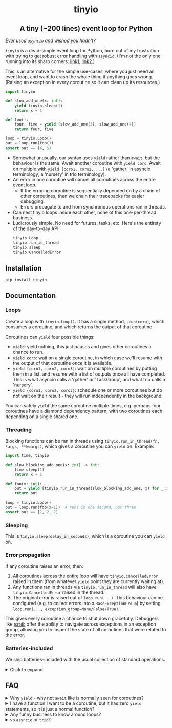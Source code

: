 <h1 align="center">tinyio</h1>
<h2 align="center">A tiny (~200 lines) event loop for Python</h2>

_Ever used `asyncio` and wished you hadn't?_

`tinyio` is a dead-simple event loop for Python, born out of my frustration with trying to get robust error handling with `asyncio`. (I'm not the only one running into its sharp corners: [link1](https://sailor.li/asyncio), [link2](https://lucumr.pocoo.org/2016/10/30/i-dont-understand-asyncio/).)

This is an alternative for the simple use-cases, where you just need an event loop, and want to crash the whole thing if anything goes wrong. (Raising an exception in every coroutine so it can clean up its resources.)

```python
import tinyio

def slow_add_one(x: int):
    yield tinyio.sleep(1)
    return x + 1

def foo():
    four, five = yield [slow_add_one(3), slow_add_one(4)]
    return four, five

loop = tinyio.Loop()
out = loop.run(foo())
assert out == (4, 5)
```

- Somewhat unusually, our syntax uses `yield` rather than `await`, but the behaviour is the same. Await another coroutine with `yield coro`. Await on multiple with `yield [coro1, coro2, ...]` (a 'gather' in asyncio terminology; a 'nursery' in trio terminology).
- An error in one coroutine will cancel all coroutines across the entire event loop.
    - If the erroring coroutine is sequentially depended on by a chain of other coroutines, then we chain their tracebacks for easier debugging.
    - Errors propagate to and from synchronous operations ran in threads.
- Can nest tinyio loops inside each other, none of this one-per-thread business.
- Ludicrously simple. No need for futures, tasks, etc. Here's the entirety of the day-to-day API:
    ```python
    tinyio.Loop
    tinyio.run_in_thread
    tinyio.sleep
    tinyio.CancelledError
    ```

## Installation

```
pip install tinyio
```

## Documentation

### Loops

Create a loop with `tinyio.Loop()`. It has a single method, `.run(coro)`, which consumes a coroutine, and which returns the output of that coroutine.

Coroutines can `yield` four possible things:

- `yield`: yield nothing, this just pauses and gives other coroutines a chance to run.
- `yield coro`: wait on a single coroutine, in which case we'll resume with the output of that coroutine once it is available.
- `yield [coro1, coro2, coro3]`: wait on multiple coroutines by putting them in a list, and resume with a list of outputs once all have completed. This is what asyncio calls a 'gather' or 'TaskGroup', and what trio calls a 'nursery'.
- `yield {coro1, coro2, coro3}`: schedule one or more coroutines but do not wait on their result - they will run independently in the background.

You can safely `yield` the same coroutine multiple times, e.g. perhaps four coroutines have a diamond dependency pattern, with two coroutines each depending on a single shared one.

### Threading

Blocking functions can be ran in threads using `tinyio.run_in_thread(fn, *args, **kwargs)`, which gives a coroutine you can `yield` on. Example:

```python
import time, tinyio

def slow_blocking_add_one(x: int) -> int:
    time.sleep(1)
    return x + 1

def foo(x: int):
    out = yield [tinyio.run_in_thread(slow_blocking_add_one, x) for _ in range(3)]
    return out

loop = tinyio.Loop()
out = loop.run(foo(x=1))  # runs in one second, not three
assert out == [2, 2, 2]
```

### Sleeping

This is `tinyio.sleep(delay_in_seconds)`, which is a coroutine you can `yield` on.

### Error propagation

If any coroutine raises an error, then:

1. All coroutines across the entire loop will have `tinyio.CancelledError` raised in them (from whatever `yield` point they are currently waiting at).
2. Any functions ran in threads via `tinyio.run_in_thread` will also have `tinyio.CancelledError` raised in the thread.
3. The original error is raised out of `loop.run(...)`. This behaviour can be configured (e.g. to collect errors into a `BaseExceptionGroup`) by setting `loop.run(..., exception_group=None/False/True)`.

This gives every coroutine a chance to shut down gracefully. Debuggers like [`patdb`](https://github.com/patrick-kidger/patdb) offer the ability to navigate across exceptions in an exception group, allowing you to inspect the state of all coroutines that were related to the error.

### Batteries-included

We ship batteries-included with the usual collection of standard operations.

<details><summary>Click to expand</summary>

```python
tinyio.add_done_callback        tinyio.Semaphore
tinyio.AsCompleted              tinyio.ThreadPool
tinyio.Barrier                  tinyio.timeout
tinyio.Event                    tinyio.TimeoutError
tinyio.Lock
```

---

- `tinyio.add_done_callback(coro, success_callback)`

    Used as `yield {tinyio.add_done_callback(coro, success_callback)}`.

    This wraps `coro` so that `success_callback(out)` is called on its output once it completes. Note the `{...}` above, indicating calling this in nonblocking fashion (otherwise you could just directly call the callbacks yourself).

---

- `tinyio.AsCompleted({coro1, coro2, ...})`

    This schedules multiple coroutines in the background (like `yield {coro1, coro2, ...}`), and then offers their results in the order they complete.

    This is iterated over in the following way, using its `.done()` and `.get()` methods:
    ```python
    def main():
        iterator = tinyio.AsCompleted({coro1, coro2, coro3})
        while not iterator.done():
            x = yield iterator.get()
    ```

---

- `tinyio.Barrier(value)`

    This has a single method `barrier.wait()`, which is a coroutine you can `yield` on. Once `value` many coroutines have yielded on this method then it will unblock.

---

- `tinyio.Event()`

    This is a wrapper around a boolean flag, initialised with `False`.
    This has the following methods:
    
    - `.is_set()`: check the value of the flag.
    - `.set()`: set the flag to `True`.
    - `.clear()`: set the flag to `False`.
    - `.wait()`, which is a coroutine you can `yield` on. This will unblock if the internal flag is `True`. (Typically this is accomplished by calling `.set()` from another coroutine or from a thread.)

---

- `tinyio.Lock()`

    This is just a convenience for `tinyio.Semaphore(value=1)`, see below.

---

- `tinyio.Semaphore(value)`

    This manages an internal counter that is initialised at `value`, is decremented when entering a region, and incremented when exiting. This blocks if this counter is at zero. In this way, at most `value` coroutines may acquire the semaphore at a time.

    This is used as:
    ```python
    semaphore = Semaphore(value)

    ...

    with (yield semaphore()):
        ...
    ```

---

- `tinyio.timeout(coro, timeout_in_seconds)`

    This is a coroutine you can `yield` on, used as `output, success = yield tinyio.timeout(coro, timeout_in_seconds)`.
    
    This runs `coro` for at most `timeout_in_seconds`. If it succeeds in that time then the pair `(output, True)` is returned . Else this will return `(None, False)`, and `coro` will be halted by raising `tinyio.TimeoutError` inside it.

---

- `tinyio.ThreadPool(max_threads)`

    This is equivalent to making multiple `tinyio.run_in_thread` calls, but will limit the number of threads to at most `max_threads`. Additional work after that will block until a thread becomes available.

    This has two methods:

    - `.run_in_thread(fn, *args, **kwargs)`, which is a coroutine you can `yield` on. This is equivalent to `yield tinyio.run_in_thread(fn, *args, **kwargs)`.
    - `.map(fn, xs)`, which is a coroutine you can `yield` on. This is equivalent to `yield [tinyio.run_in_thread(fn, x) for x in xs]`.
 
---

</details>

## FAQ

<details>
<summary>Why <code>yield</code> - why not <code>await</code> like is normally seen for coroutines?</summary>
<br>

The reason is that `await` does not offer a suspension point to an event loop (it just calls `__await__` and maybe *that* offers a suspension point), so if we wanted to use that syntax then we'd need to replace `yield coro` with something like `await tinyio.Task(coro)`. The traditional syntax is not worth the extra class.
</details>

<details>
<summary>I have a function I want to be a coroutine, but it has zero <code>yield</code> statements, so it is just a normal function?</summary>
<br>

You can distinguish it from a normal Python function by putting `if False: yield` somewhere inside its body. Another common trick is to put a `yield` statement after the final `return` statement. Bit ugly but oh well.
</details>

<details>
<summary>Any funny business to know around loops?</summary>
<br>

The output of each coroutine is stored on the `Loop()` class. If you attempt to run a previously-ran coroutine in a new `Loop()` then they will be treated as just returning `None`, which is probably not what you want.
</details>

<details>
<summary>vs <code>asyncio</code> or <code>trio</code>?.</summary>
<br>

I wasted a *lot* of time trying to get correct error propagation with `asyncio`, trying to reason whether my tasks would be cleaned up correctly or not (edge-triggered vs level-triggered etc etc). `trio` is excellent but still has a one-loop-per-thread rule, and doesn't propagate cancellations to/from threads. These points inspired me to try writing my own.

`tinyio` has the following unique features, and as such may be the right choice if any of these are must-haves for you:

- the propagation of errors to/from threads;
- no one-loop-per-thread rule;
- simple error semantics (crash the whole loop if anything goes wrong);
- tiny, hackable, codebase.

However conversely, `tinyio` does not offer the ability to schedule work on the event loop whilst cleaning up from errors.

If none of the bullet points are must-haves for you, or if needing the event loop during cleanup is a dealbreaker, then either `trio` or `asyncio` are likely to be better choices. :)

</details>
